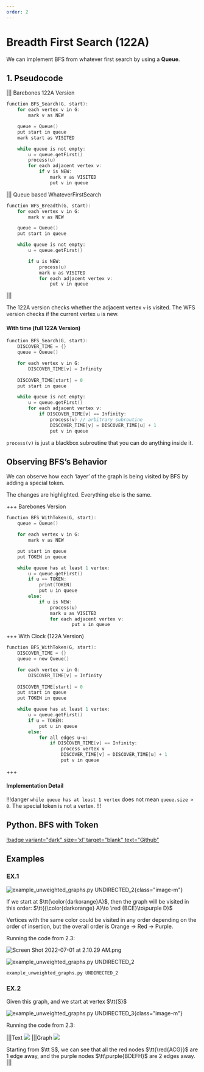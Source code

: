 ```yaml
---
order: 2
---
```


#  Breadth First Search (122A)

We can implement BFS from whatever first search by using a **Queue**.

##  1. Pseudocode

|||  Barebones 122A Version

```c
function BFS_Search(G, start):
	for each vertex v in G:
		mark v as NEW

	queue = Queue()
	put start in queue
	mark start as VISITED

	while queue is not empty:
		u = queue.getFirst()
		process(u)
		for each adjacent vertex v:
			if v is NEW:
				mark v as VISITED
				put v in queue
```

||| Queue based WhateverFirstSearch

```c
function WFS_Breadth(G, start):
	for each vertex v in G:
		mark v as NEW

	queue = Queue()
	put start in queue

	while queue is not empty:
		u = queue.getFirst()

		if u is NEW:
			process(u)
			mark u as VISITED
			for each adjacent vertex v:
				put v in queue
```
|||

The 122A version checks whether the adjacent vertex `v` is visited. The WFS version checks if the current vertex `u` is new. 

####  With time (full 122A Version)

```c
function BFS_Search(G, start):
	DISCOVER_TIME = {}
	queue = Queue()

	for each vertex v in G:
		DISCOVER_TIME[v] = Infinity
	
	DISCOVER_TIME[start] = 0
	put start in queue

	while queue is not empty:
		u = queue.getFirst()
		for each adjacent vertex v:
			if DISCOVER_TIME[v] == Infinity:
				process(v) // arbitrary subroutine
				DISCOVER_TIME[v] = DISCOVER_TIME[u] + 1
				put v in queue
```

`process(v)` is just a blackbox subroutine that you can do anything inside it.

##  Observing BFS’s Behavior

We can observe how each ‘layer’ of the graph is being visited by BFS by adding a special token.

The changes are highlighted. Everything else is the same. 

+++ Barebones Version

```c #8,12-15
function BFS_WithToken(G, start):
	queue = Queue()

	for each vertex v in G:
		mark v as NEW

	put start in queue
	put TOKEN in queue

	while queue has at least 1 vertex:
		u = queue.getFirst()
		if u == TOKEN:
			print(TOKEN)
			put u in queue
		else:
			if u is NEW:
				process(u)
				mark u as VISITED
				for each adjacent vertex v:
						put v in queue
```
+++ With Clock (122A Version)
    
```c #10,14-16
function BFS_WithToken(G, start):
	DISCOVER_TIME = {}
	queue = new Queue()

	for each vertex v in G:
		DISCOVER_TIME[v] = Infinity
	
	DISCOVER_TIME[start] = 0
	put start in queue
	put TOKEN in queue

	while queue has at least 1 vertex:
		u = queue.getFirst()
		if u = TOKEN:
			put u in queue
		else:
			for all edges u→v:
				if DISCOVER_TIME[v] == Infinity:
					process vertex v
					DISCOVER_TIME[v] = DISCOVER_TIME[u] + 1
					put v in queue
```
+++

####  Implementation Detail

!!!danger
`while queue has at least 1 vertex` does not mean `queue.size > 0`. The special token is not a vertex.
!!!

##  Python. BFS with Token

[!badge variant="dark" size='xl' target="blank" text="Github"](https://github.com/tomli380576/122Algorithms-python-implementation/blob/main/basic-BFS.py)

##  Examples

###  EX.1

![`example_unweighted_graphs.py UNDIRECTED_2`](../assets/bfs_dfs/Screen_Shot_2022-07-01_at_1.50.53_AM.png){class="image-m"}

If we start at $\tt{\color{darkorange}A}$, then the graph will be visited in this order: $\tt{{\color{darkorange} A}\to \red {BCE}\to\purple D}$

Vertices with the same color could be visited in any order depending on the order of insertion, but the overall order is Orange → Red → Purple.

Running the code from 2.3:

![Screen Shot 2022-07-01 at 2.10.29 AM.png](Breadth%20First%20Search%20(122A)%2093da5e914bde44dcb82fa021ef450a7f/Screen_Shot_2022-07-01_at_2.10.29_AM.png)

![`example_unweighted_graphs.py UNDIRECTED_2`](Breadth%20First%20Search%20(122A)%2093da5e914bde44dcb82fa021ef450a7f/Screen_Shot_2022-07-01_at_2.11.43_AM.png)

`example_unweighted_graphs.py UNDIRECTED_2`

###  EX.2

Given this graph, and we start at vertex $\tt{S}$

![`example_unweighted_graphs.py UNDIRECTED_3`](../assets/bfs_dfs/Screen_Shot_2022-07-01_at_1.48.40_AM.png){class="image-m"}

Running the code from 2.3:

|||Text
![](../assets/bfs_dfs/Screen_Shot_2022-07-01_at_1.50.34_AM.png)
|||Graph
![](../assets/bfs_dfs/Screen_Shot_2022-07-01_at_1.50.53_AM.png)

Starting from $\tt  S$, we can see that all the red nodes $\tt{\red{ACG}}$ are 1 edge away, and the purple nodes $\tt\purple{BDEFH}$ are 2 edges away.
|||

